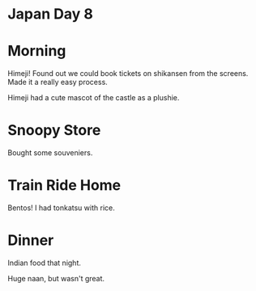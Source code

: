 # Japan Day 8

# Morning

Himeji! Found out we could book tickets on shikansen from the screens. Made it a really easy process.

Himeji had a cute mascot of the castle as a plushie.

# Snoopy Store

Bought some souveniers.

# Train Ride Home

Bentos! I had tonkatsu with rice.

# Dinner

Indian food that night.

Huge naan, but wasn't great.
